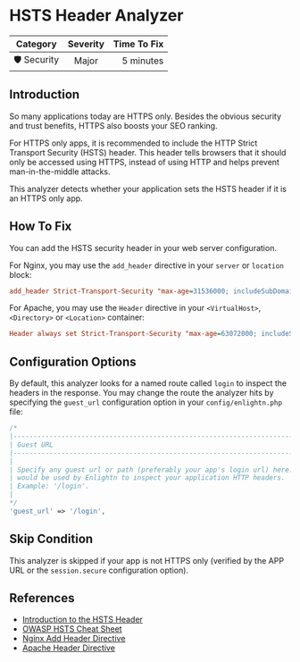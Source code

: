# HSTS Header Analyzer

| Category       | Severity   | Time To Fix  |
| -------------  |:----------:| ------------:|
| 🛡️ Security    | Major      | 5 minutes    |

## Introduction

So many applications today are HTTPS only. Besides the obvious security and trust benefits, HTTPS also boosts your SEO ranking.

For HTTPS only apps, it is recommended to include the HTTP Strict Transport Security (HSTS) header. This header tells browsers that it should only be accessed using HTTPS, instead of using HTTP and helps prevent man-in-the-middle attacks.

This analyzer detects whether your application sets the HSTS header if it is an HTTPS only app.

## How To Fix

You can add the HSTS security header in your web server configuration.

For Nginx, you may use the `add_header` directive in your `server` or `location` block:

```ini
add_header Strict-Transport-Security "max-age=31536000; includeSubDomains" always;
```

For Apache, you may use the `Header` directive in your `<VirtualHost>`, `<Directory>` or `<Location>` container:

```ini
Header always set Strict-Transport-Security "max-age=63072000; includeSubDomains"
```

## Configuration Options

By default, this analyzer looks for a named route called `login` to inspect the headers in the response. You may change the route the analyzer hits by specifying the `guest_url` configuration option in your `config/enlightn.php` file:

```php
/*
|--------------------------------------------------------------------------
| Guest URL
|--------------------------------------------------------------------------
|
| Specify any guest url or path (preferably your app's login url) here. This
| would be used by Enlightn to inspect your application HTTP headers.
| Example: '/login'.
|
*/
'guest_url' => '/login',
```

## Skip Condition

This analyzer is skipped if your app is not HTTPS only (verified by the APP URL or the `session.secure` configuration option).

## References

- [Introduction to the HSTS Header](https://developer.mozilla.org/en-US/docs/Web/HTTP/Headers/Strict-Transport-Security)
- [OWASP HSTS Cheat Sheet](https://cheatsheetseries.owasp.org/cheatsheets/HTTP_Strict_Transport_Security_Cheat_Sheet.html)
- [Nginx Add Header Directive](http://nginx.org/en/docs/http/ngx_http_headers_module.html)
- [Apache Header Directive](https://httpd.apache.org/docs/current/mod/mod_headers.html)